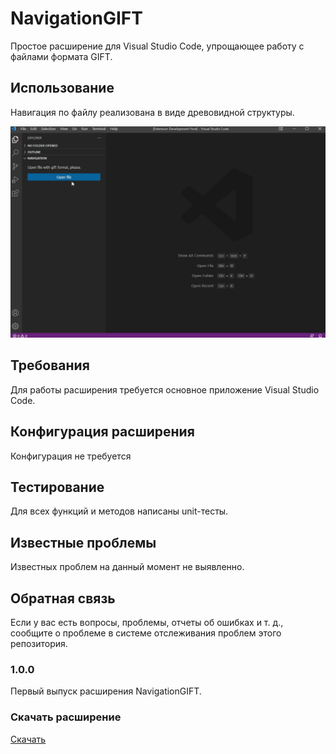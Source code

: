 # NavigationGIFT

Простое расширение для Visual Studio Code, упрощающее работу с файлами формата GIFT.

## Использование

Навигация по файлу реализована в виде древовидной структуры.

![Open file](preview-images/open-file.gif)

## Требования

Для работы расширения требуется основное приложение Visual Studio Code.

## Конфигурация расширения

Конфигурация не требуется

## Тестирование

Для всех функций и методов написаны unit-тесты.

## Известные проблемы

Известных проблем на данный момент не выявленно.

## Обратная связь

Если у вас есть вопросы, проблемы, отчеты об ошибках и т. д., сообщите о проблеме в системе отслеживания проблем этого репозитория.

### 1.0.0

Первый выпуск расширения NavigationGIFT.

### Скачать расширение 

[Скачать]()